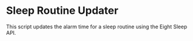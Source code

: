 # Sleep Routine Updater

This script updates the alarm time for a sleep routine using the Eight Sleep API.